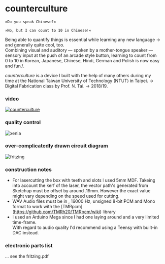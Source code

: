 # counterculture

```
»Do you speak Chinese?«
```
```
»No, but I can count to 10 in Chinese!«
```

Being able to quantify things is essential while learning any new language → and generally quite cool, too.\
Combining visual and auditory — spoken by a mother-tongue speaker — sensory input at the push of an arcade style button, learning to count from 0 to 10 in Korean, Japanese, Chinese, Hindi, German and Polish is now easy and fun.\

_counterculture_ is a device I built with the help of many others during my time at the National Taiwan University of Technology (NTUT) in Taipei. → Digital Fabrication class by Prof. N. Tai. → 2018/19.


### video
[![counterculture](https://github.com/yaronzimmermann/counterculture/blob/master/images/screenshot.png)](https://vimeo.com/322227320 "counterculture - click to watch!")


### quality control
![xenia](https://github.com/yaronzimmermann/counterculture/blob/master/images/ntut_counterculture_xenia_01_small.png "Xenia")

### over-complicatedly drawn circuit diagram
![fritzing](https://github.com/yaronzimmermann/counterculture/blob/master/fritzing/ntut_counterculture_04_bb.png)

### construction notes
- For lasercutting the box with teeth and slots I used 5mm MDF. Takeing into account the kerf of the laser, the vector path's generated from Sketchup must be offset by around .19mm. However the exact value might vary depending on the speed used for cutting.
- WAV Audio files must be in , 16000 Hz, unsigned 8-bit PCM and Mono format to work with the [TMRpcm] (https://github.com/TMRh20/TMRpcm/wiki) library
- I used an Arduino Mega since I had one laying around and a very limited time-frame.\
With regard to audio quality I'd recommend using a Teensy with built-in DAC instead.

### electronic parts list
... see the fritzing.pdf
